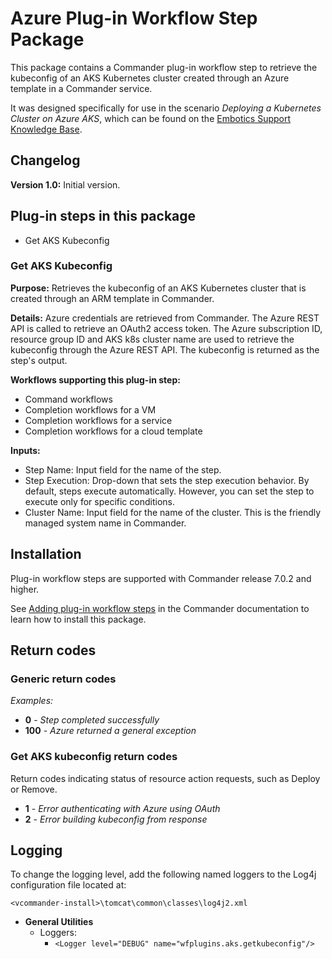 # Azure Plug-in Workflow Step Package

This package contains a Commander plug-in workflow step to retrieve the kubeconfig of an AKS Kubernetes cluster created through an Azure template in a Commander service. 

It was designed specifically for use in the scenario *Deploying a Kubernetes Cluster on Azure AKS*, which can be found on the [Embotics Support Knowledge Base](https://support.embotics.com/support/home).

## Changelog

**Version 1.0:** Initial version.

## Plug-in steps in this package
+ Get AKS Kubeconfig

### Get AKS Kubeconfig
**Purpose:** Retrieves the kubeconfig of an AKS Kubernetes cluster that is created through an ARM template in Commander.

**Details:** Azure credentials are retrieved from Commander. The Azure REST API is called to retrieve an OAuth2 access token. The Azure subscription ID, resource group ID and AKS k8s cluster name are used to retrieve the kubeconfig through the Azure REST API. The kubeconfig is returned as the step's output.

**Workflows supporting this plug-in step:**

 * Command workflows
 * Completion workflows for a VM
 * Completion workflows for a service
 * Completion workflows for a cloud template

**Inputs:** 

* Step Name: Input field for the name of the step. 
* Step Execution: Drop-down that sets the step execution behavior. By default, steps execute automatically. However, you can set the step to execute only for specific conditions.
* Cluster Name: Input field for the name of the cluster. This is the friendly managed system name in Commander.

## Installation

Plug-in workflow steps are supported with Commander release 7.0.2 and higher. 

See [Adding plug-in workflow steps](https://docs.embotics.com/Commander/Using-Plug-In-WF-Steps.htm#Adding) in the Commander documentation to learn how to install this package. 

## Return codes

### Generic return codes

*Examples:*

+ **0** - *Step completed successfully*
+ **100** - *Azure returned a general exception*

### Get AKS kubeconfig return codes

Return codes indicating status of resource action requests, such as Deploy or Remove.

- **1** - *Error authenticating with Azure using OAuth*
- **2** - *Error building kubeconfig from response*

## Logging
To change the logging level, add the following named loggers to the Log4j configuration file located at: 

`<vcommander-install>\tomcat\common\classes\log4j2.xml` 

+ **General Utilities**
    + Loggers:
      + `<Logger level="DEBUG" name="wfplugins.aks.getkubeconfig"/>`

